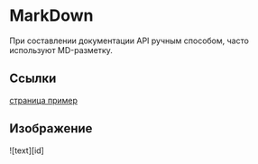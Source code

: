 # MarkDown
При составлении документации API ручным способом, часто используют MD-разметку.

## Ссылки
[страница пример](http:example.com/ "необязательный комментарий")

## Изображение
\!\[text]\[id]

